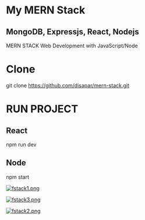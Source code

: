  # My MERN Stack
## MongoDB, Expressjs, React, Nodejs
 MERN STACK Web Development with JavaScript/Node
 # Clone 
 git clone https://github.com/disapar/mern-stack.git
 
 # RUN PROJECT
## React
 npm run dev
## Node
 npm start


[![fstack1.png](https://i.postimg.cc/xTJcgPVD/fstack1.png)](https://postimg.cc/qzrJvy7j)

[![fstack3.png](https://i.postimg.cc/pr7yRm86/fstack3.png)](https://postimg.cc/ctRdc4FR)

[![fstack2.png](https://i.postimg.cc/L40Jzb73/fstack2.png)](https://postimg.cc/vDf8y3G4)

